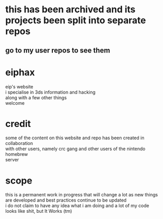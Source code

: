 # this has been archived and its projects been split into separate repos
## go to my user repos to see them

# eiphax
eip's website\
i specialise in 3ds information and hacking\
along with a few other things\
welcome
# credit
some of the content on this website and repo has been created in collaboration\
with other users, namely crc gang and other users of the nintendo homebrew\
server
# scope
this is a permanent work in progress that will change a lot as new things\
are developed and best practices continue to be updated\
i do not claim to have any idea what i am doing and a lot of my code\
looks like shit, but It Works (tm)

